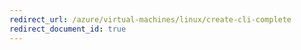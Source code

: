 ```yaml
---
redirect_url: /azure/virtual-machines/linux/create-cli-complete
redirect_document_id: true
---
```

